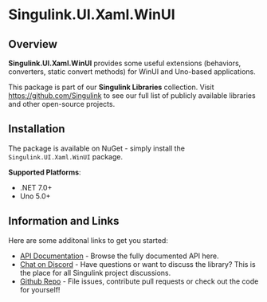 <div class="article">

# Singulink.UI.Xaml.WinUI

## Overview

**Singulink.UI.Xaml.WinUI** provides some useful extensions (behaviors, converters, static convert methods) for WinUI and Uno-based applications.

This package is part of our **Singulink Libraries** collection. Visit https://github.com/Singulink to see our full list of publicly available libraries and other open-source projects.

## Installation

The package is available on NuGet - simply install the `Singulink.UI.Xaml.WinUI` package.

**Supported Platforms**:
- .NET 7.0+
- Uno 5.0+


## Information and Links

Here are some additonal links to get you started:

- [API Documentation](api/Singulink.UI.Xaml.yml) - Browse the fully documented API here.
- [Chat on Discord](https://discord.gg/EkQhJFsBu6) - Have questions or want to discuss the library? This is the place for all Singulink project discussions.
- [Github Repo](https://github.com/Singulink/Singulink.UI.Xaml.WinUI) - File issues, contribute pull requests or check out the code for yourself!

</div>
